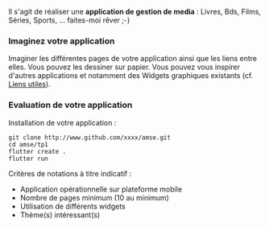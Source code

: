 
Il s'agit de réaliser une **application de gestion de media** : Livres, Bds, Films, Séries, Sports, ...  faites-moi rêver ;-)

### Imaginez votre application

Imaginer les différentes pages de votre application ainsi que
les liens entre elles. Vous pouvez les dessiner sur papier. Vous pouvez vous inspirer d'autres applications et notamment des  Widgets graphiques existants (cf. [Liens utiles](faq.md)).

### Evaluation de votre application

Installation de votre application :

```
git clone http://www.github.com/xxxx/amse.git
cd amse/tp1
flutter create .
flutter run
```

Critères de notations à titre indicatif :

- Application opérationnelle sur plateforme mobile
- Nombre de pages minimum (10 au minimum)
- Utilisation de différents widgets
- Thème(s) intéressant(s)
